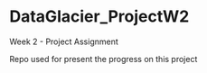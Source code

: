 # DataGlacier_ProjectW2
Week 2 - Project Assignment

Repo used for present the progress on this project
